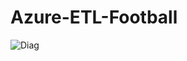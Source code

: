 # Azure-ETL-Football



![Diag](https://github.com/user-attachments/assets/397c7ade-e380-4d3d-a2ec-803e8c925239)
